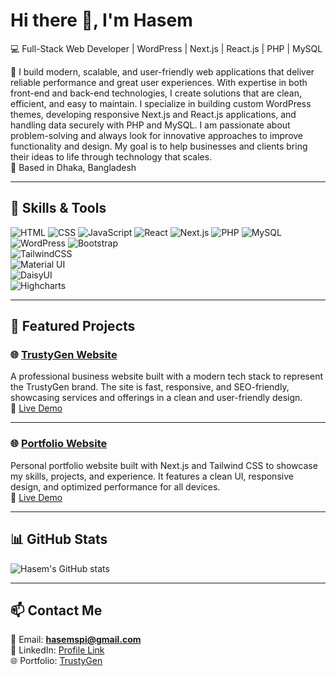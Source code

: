# Hi there 👋, I'm Hasem  
💻 Full-Stack Web Developer | WordPress | Next.js | React.js | PHP | MySQL  

🚀 I build modern, scalable, and user-friendly web applications that deliver reliable performance and great user experiences. With expertise in both front-end and back-end technologies, I create solutions that are clean, efficient, and easy to maintain. I specialize in building custom WordPress themes, developing responsive Next.js and React.js applications, and handling data securely with PHP and MySQL. I am passionate about problem-solving and always look for innovative approaches to improve functionality and design. My goal is to help businesses and clients bring their ideas to life through technology that scales.  
📍 Based in Dhaka, Bangladesh  

---

## 🔧 Skills & Tools
![HTML](https://img.shields.io/badge/-HTML-orange?logo=html5&logoColor=white)
![CSS](https://img.shields.io/badge/-CSS-blue?logo=css3&logoColor=white)
![JavaScript](https://img.shields.io/badge/-JavaScript-yellow?logo=javascript&logoColor=black)
![React](https://img.shields.io/badge/-React-blue?logo=react&logoColor=white)
![Next.js](https://img.shields.io/badge/-Next.js-black?logo=next.js)
![PHP](https://img.shields.io/badge/-PHP-777BB4?logo=php&logoColor=white)
![MySQL](https://img.shields.io/badge/-MySQL-4479A1?logo=mysql&logoColor=white)
![WordPress](https://img.shields.io/badge/-WordPress-21759B?logo=wordpress&logoColor=white)
![Bootstrap](https://img.shields.io/badge/-Bootstrap-563D7C?logo=bootstrap&logoColor=white)  
![TailwindCSS](https://img.shields.io/badge/-TailwindCSS-38B2AC?logo=tailwind-css&logoColor=white)  
![Material UI](https://img.shields.io/badge/-Material--UI-0081CB?logo=mui&logoColor=white)  
![DaisyUI](https://img.shields.io/badge/-DaisyUI-5A0EF8?logo=daisyui&logoColor=white)  
![Highcharts](https://img.shields.io/badge/-Highcharts-1662B7?logo=highcharts&logoColor=white)


---


## 📌 Featured Projects  

### 🌐 [TrustyGen Website](https://github.com/username/trustygen)  
A professional business website built with a modern tech stack to represent the TrustyGen brand. The site is fast, responsive, and SEO-friendly, showcasing services and offerings in a clean and user-friendly design.  
🔗 [Live Demo](https://trustygen.com/)  

---

### 🌐 [Portfolio Website](https://github.com/hasemspi/portfolio-nextjs)  
Personal portfolio website built with Next.js and Tailwind CSS to showcase my skills, projects, and experience. It features a clean UI, responsive design, and optimized performance for all devices.  
🔗 [Live Demo](https://portfolio-nextjs-one-zeta.vercel.app/)  

---

## 📊 GitHub Stats  
![Hasem's GitHub stats](https://github-readme-stats.vercel.app/api?username=hasemspi&show_icons=true&theme=tokyonight)  

---

## 📫 Contact Me  
📧 Email: **hasemspi@gmail.com**  
💼 LinkedIn: [Profile Link](https://linkedin.com/)  
🌐 Portfolio: [TrustyGen](https://trustygen.com/)  
